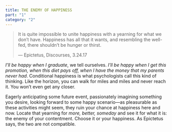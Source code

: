 ```yaml
---
title: THE ENEMY OF HAPPINESS
part: "1"
category: "2"
---
```


> It is quite impossible to unite happiness with a yearning for what we don’t have. Happiness has all that it wants, and resembling the well-fed, there shouldn’t be hunger or thirst.
>
> — Epictetus, Discourses, 3.24.17

_I<span></span>’ll be happy when I graduate_, we tell ourselves. _I’ll be happy when I get this promotion, when this diet pays off, when I have the money that my parents never had_. Conditional happiness is what psychologists call this kind of thinking. Like the horizon, you can walk for miles and miles and never reach it. You won’t even get any closer.

Eagerly anticipating some future event, passionately imagining something you desire, looking forward to some happy scenario—as pleasurable as these activities might seem, they ruin your chance at happiness here and now. Locate that yearning for _more, better, someday_ and see it for what it is: the enemy of your contentment. Choose it or your happiness. As Epictetus says, the two are not compatible.

